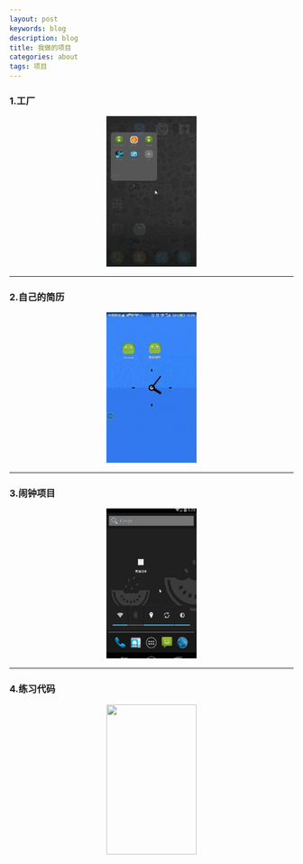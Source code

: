 ```yaml
---
layout: post
keywords: blog
description: blog
title: 我做的项目
categories: about
tags: 项目
---
```

  
### 1.工厂
 
<center>
<img src="/image/factory.gif" height="266.5px" width="160px">
</center>

----

### 2.自己的简历

<center>
<img src="/image/resume.gif" height="266.5px" width="160px"/>
</center>

----


### 3.闹钟项目

<center>
<img src="/image/clock.gif" height="266.5px" width="160px"/>
</center>

----

### 4.练习代码

<center>
<img src="/image/tomhuahua.gif" height="266.5px" width="160px" />
</center>


